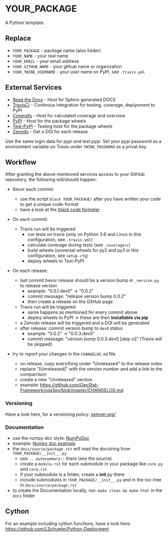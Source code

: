 # YOUR_PACKAGE
A Python template.

## Replace
* ``YOUR_PACKAGE`` - package name (also folder)
* ``YOUR_NAME`` - your real name
* ``YOUR_EMAIL`` - your email address
* ``YOUR_GITHUB_NAME`` - your github name or organization
* ``YOUR_TWINE_USERNAME`` - your user name on PyPI, see ``.travis.yml``

## External Services
* [Read the Docs](https://readthedocs.org/) - Host for Sphinx generated DOCS
* [TravisCI](https://travis-ci.org/) - Continous Integration for testing, coverage, deplyoment to PyPI
* [Coveralls](https://coveralls.io/) - Host for calculated coverage and overview
* [PyPI](https://pypi.org/) - Host for the package wheels
* [Test-PyPI](https://test.pypi.org/) - Testing host for the package wheels
* [Zenodo](https://zenodo.org/) - Get a DOI for each release

Use the same login data for pypi and test.pypi.
Set your pypi password as a environment variable on Travis under ``TWINE_PASSWORD`` as a privat key.

## Workflow
After granting the above mentioned services access to your GitHub repository,
the following will/should happen:

* Bevor each commit:
  * use the script `black YOUR_PACKAGE/` after you have written your code to get a unique code-format
  * have a look at the [black code formater](https://github.com/python/black)

* On each commit:
  * Travis run will be triggered
    * run tests on travis (only on Python 3.6 and Linux in this configuration, see ``.travis.yml``)
    * calculate coverage during tests (see ``.coveragerc``)
    * build wheels (universel wheels for py2 and py3 in this configuration, see ``setup.cfg``)
    * deploy wheels to Test-PyPI

* On each release:
  * last commit bevor release should be a version bump in ``_version.py`` to release version
    * example: "0.0.1.dev0" -> "0.0.2"
    * commit message: "release version bump 0.0.2"
    * then create a release on the GitHub page
  * Travis run will be triggered
    * same happens as mentioned for every commit above
    * deploy wheels to PyPI -> these are then **installable via pip**
  * a Zenodo release will be triggered and a DOI will be generated
  * after release: commit version bump to ``dev0`` status
    * example: "0.0.2" -> "0.0.3.dev0"
    * commit message: "version bump 0.0.3.dev0 [skip ci]" (Travis will be skipped)

* try to report your changes in the ``CHANGELOG.md`` file
  * on release, copy everything under "Unreleased" to the release notes
  * replace "[Unreleased]" with the version number and add a link to the comparrison
  * create a new "Unreleased" section
  * example: https://github.com/GeoStat-Framework/ogs5py/blob/master/CHANGELOG.md

### Versioning
Have a look here, for a versioning policy: [semver.org/](https://semver.org/)

### Documentation
* use the numpy doc style: [NumPyDoc](https://numpydoc.readthedocs.io/en/latest/format.html)
* example: [Numpy doc example](https://sphinxcontrib-napoleon.readthedocs.io/en/latest/example_numpy.html)
* the ``docs/source/package.rst`` will read the docstring from ``YOUR_PACKAGE/__init__.py``
  * use ``.. autosummary::`` there (see the source)
  * create a ``module.rst`` for each submodule in your package like ``core.py`` and ``core.rst``
  * if your submodule is a folder, create a __init__.py there
  * include submodules in ``YOUR_PACKAGE/__init__.py`` and in the toc-tree in ``docs/source/package.rst``
* to create the Documentation locally, run: ``make clean && make html`` in the ``docs`` folder

## Cython
For an example including cython functions, have a look here:
https://github.com/LSchueler/Python-Deployment